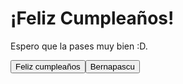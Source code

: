 
</head>
<body>
    <h1>¡Feliz Cumpleaños!</h1>
    <p>Espero que la pases muy bien :D.</p>
    <div class="buttons">
        <button class="button" onclick="location.href='https://www.youtube.com/watch?v=EyccVPKqWIY&ab_channel=DamasGratisOficial'">Feliz cumpleaños
        <button class="button" onclick="location.href='https://www.youtube.com/watch?v=N-QMzFaRSXQ&ab_channel=FELIZCUMPLEDEDICADO'">Bernapascu


